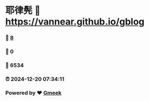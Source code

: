 # 耶律髡 :link: https://vannear.github.io/gblog 
### :page_facing_up: [8](https://vannear.github.io/gblog/tag.html) 
### :speech_balloon: 0 
### :hibiscus: 6534 
### :alarm_clock: 2024-12-20 07:34:11 
### Powered by :heart: [Gmeek](https://github.com/Meekdai/Gmeek)
